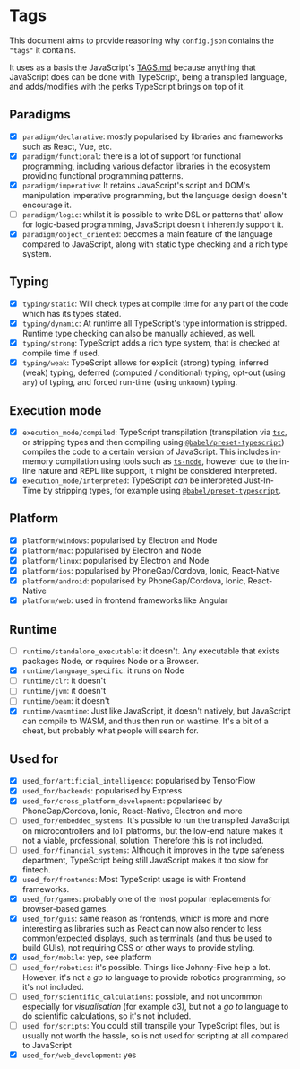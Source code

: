 # Tags

This document aims to provide reasoning why `config.json` contains the `"tags"` it contains.

It uses as a basis the JavaScript's [TAGS.md](https://github.com/exercism/javascript/blob/main/TAGS.md) because anything that JavaScript does can be done with TypeScript, being a transpiled language, and adds/modifies with the perks TypeScript brings on top of it.

## Paradigms

- [x] `paradigm/declarative`: mostly popularised by libraries and frameworks such as React, Vue, etc.
- [x] `paradigm/functional`: there is a lot of support for functional programming, including various defactor libraries in the ecosystem providing functional programming patterns.
- [x] `paradigm/imperative`: It retains JavaScript's script and DOM's manipulation imperative programming, but the language design doesn't encourage it.
- [ ] `paradigm/logic`: whilst it is possible to write DSL or patterns that' allow for logic-based programming, JavaScript doesn't inherently support it.
- [x] `paradigm/object_oriented`: becomes a main feature of the language compared to JavaScript, along with static type checking and a rich type system.

## Typing

- [x] `typing/static`: Will check types at compile time for any part of the code which has its types stated.
- [x] `typing/dynamic`: At runtime all TypeScript's type information is stripped. Runtime type checking can also be manually achieved, as well.
- [x] `typing/strong`: TypeScript adds a rich type system, that is checked at compile time if used.
- [x] `typing/weak`: TypeScript allows for explicit (strong) typing, inferred (weak) typing, deferred (computed / conditional) typing, opt-out (using `any`) of typing, and forced run-time (using `unknown`) typing.

## Execution mode

- [x] `execution_mode/compiled`: TypeScript transpilation (transpilation via [`tsc`](https://www.typescriptlang.org/), or stripping types and then compiling using [`@babel/preset-typescript`](https://babeljs.io/docs/en/babel-preset-typescript)) compiles the code to a certain version of JavaScript. This includes in-memory compilation using tools such as [`ts-node`](https://github.com/TypeStrong/ts-node), however due to the in-line nature and REPL like support, it might be considered interpreted.
- [x] `execution_mode/interpreted`: TypeScript _can_ be interpreted Just-In-Time by stripping types, for example using [`@babel/preset-typescript`](https://babeljs.io/docs/en/babel-preset-typescript). 

## Platform

- [x] `platform/windows`: popularised by Electron and Node
- [x] `platform/mac`: popularised by Electron and Node
- [x] `platform/linux`: popularised by Electron and Node
- [x] `platform/ios`: popularised by PhoneGap/Cordova, Ionic, React-Native
- [x] `platform/android`: popularised by PhoneGap/Cordova, Ionic, React-Native
- [x] `platform/web`: used in frontend frameworks like Angular

## Runtime

- [ ] `runtime/standalone_executable`: it doesn't. Any executable that exists packages Node, or requires Node or a Browser.
- [x] `runtime/language_specific`: it runs on Node
- [ ] `runtime/clr`: it doesn't
- [ ] `runtime/jvm`: it doesn't
- [ ] `runtime/beam`: it doesn't
- [x] `runtime/wasmtime`: Just like JavaScript, it doesn't natively, but JavaScript can compile to WASM, and thus then run on wastime. It's a bit of a cheat, but probably what people will search for.

## Used for

- [x] `used_for/artificial_intelligence`: popularised by TensorFlow
- [x] `used_for/backends`: popularised by Express
- [x] `used_for/cross_platform_development`: popularised by PhoneGap/Cordova, Ionic, React-Native, Electron and more
- [ ] `used_for/embedded_systems`: It's possible to run the transpiled JavaScript on microcontrollers and IoT platforms, but the low-end nature makes it not a viable, professional, solution. Therefore this is not included.
- [ ] `used_for/financial_systems`: Although it improves in the type safeness department, TypeScript being still JavaScript makes it too slow for fintech.
- [x] `used_for/frontends`: Most TypeScript usage is with Frontend frameworks.
- [x] `used_for/games`: probably one of the most popular replacements for browser-based games.
- [x] `used_for/guis`: same reason as frontends, which is more and more interesting as libraries such as React can now also render to less common/expected displays, such as terminals (and thus be used to build GUIs), not requiring CSS or other ways to provide styling.
- [x] `used_for/mobile`: yep, see platform
- [ ] `used_for/robotics`: it's possible. Things like Johnny-Five help a lot. However, it's not a _go to_ language to provide robotics programming, so it's not included.
- [ ] `used_for/scientific_calculations`: possible, and not uncommon especially for _visualisation_ (for example d3), but not a _go to_ language to do scientific calculations, so it's not included.
- [ ] `used_for/scripts`: You could still transpile your TypeScript files, but is usually not worth the hassle, so is not used for scripting at all compared to JavaScript
- [x] `used_for/web_development`: yes
